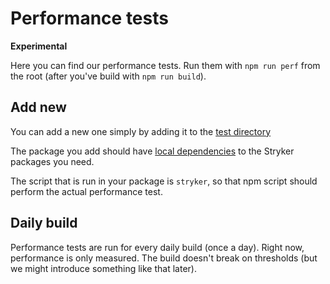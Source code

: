 # Performance tests

**Experimental**

Here you can find our performance tests. Run them with `npm run perf` from the root (after you've build with `npm run build`).

## Add new

You can add a new one simply
by adding it to the [test directory](https://github.com/stryker-mutator/stryker/tree/master/perf/test)

The package you add should have [local dependencies](https://github.com/nicojs/node-install-local#install-local) to
the Stryker packages you need.

The script that is run in your package is `stryker`, so that npm script should perform the actual performance test.

## Daily build

Performance tests are run for every daily build (once a day).
Right now, performance is only measured. The build doesn't break on thresholds (but we might introduce something like that later).
